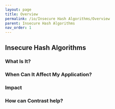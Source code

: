 ```yaml
---
layout: page
title: Overview
permalink: /io/Insecure Hash Algorithms/Overview
parent: Insecure Hash Algorithms
nav_order: 1
---
```


## Insecure Hash Algorithms

### What Is It?





### When Can It Affect My Application?





### Impact


### How can Contrast help?



